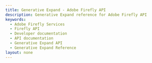 ```yaml
---
title: Generative Expand - Adobe Firefly API
description: Generative Expand reference for Adobe Firefly API
keywords:
  - Adobe Firefly Services
  - Firefly API
  - Developer documentation
  - API documentation
  - Generative Expand API
  - Generative Expand Reference
layout: none
---
```


<RedoclyAPIBlock src="/firefly-services/docs/generative_expand_async_v3.json" width="600px" disableSidebar scrollYOffset={64} generateCodeSamples="languages: [{lang: 'curl'}]" />
